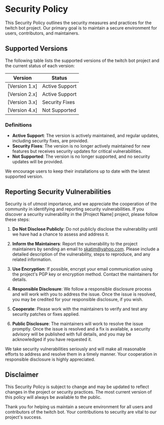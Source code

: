 # Security Policy

This Security Policy outlines the security measures and practices for the twitch bot project. Our primary goal is to maintain a secure environment for users, contributors, and maintainers.

## Supported Versions

The following table lists the supported versions of the twitch bot project and the current status of each version:

| Version       | Status          |
|---------------|-----------------|
| [Version 1.x] | Active Support  |
| [Version 2.x] | Active Support  |
| [Version 3.x] | Security Fixes  |
| [Version 4.x] | Not Supported   |

### Definitions

- **Active Support**: The version is actively maintained, and regular updates, including security fixes, are provided.
- **Security Fixes**: The version is no longer actively maintained for new features but receives security updates for critical vulnerabilities.
- **Not Supported**: The version is no longer supported, and no security updates will be provided.

We encourage users to keep their installations up to date with the latest supported version.

## Reporting Security Vulnerabilities

Security is of utmost importance, and we appreciate the cooperation of the community in identifying and reporting security vulnerabilities. If you discover a security vulnerability in the [Project Name] project, please follow these steps:

1. **Do Not Disclose Publicly**: Do not publicly disclose the vulnerability until we have had a chance to assess and address it.

2. **Inform the Maintainers**: Report the vulnerability to the project maintainers by sending an email to [skatim@yahoo.com](mailto:skatim@yahoo.com). Please include a detailed description of the vulnerability, steps to reproduce, and any related information.

3. **Use Encryption**: If possible, encrypt your email communication using the project's PGP key or encryption method. Contact the maintainers for details.

4. **Responsible Disclosure**: We follow a responsible disclosure process and will work with you to address the issue. Once the issue is resolved, you may be credited for your responsible disclosure, if you wish.

5. **Cooperate**: Please work with the maintainers to verify and test any security patches or fixes applied.

6. **Public Disclosure**: The maintainers will work to resolve the issue promptly. Once the issue is resolved and a fix is available, a security advisory will be published with full details, and you may be acknowledged if you have requested it.

We take security vulnerabilities seriously and will make all reasonable efforts to address and resolve them in a timely manner. Your cooperation in responsible disclosure is highly appreciated.

## Disclaimer

This Security Policy is subject to change and may be updated to reflect changes in the project or security practices. The most current version of this policy will always be available to the public.

Thank you for helping us maintain a secure environment for all users and contributors of the twitch bot. Your contributions to security are vital to our project's success.
